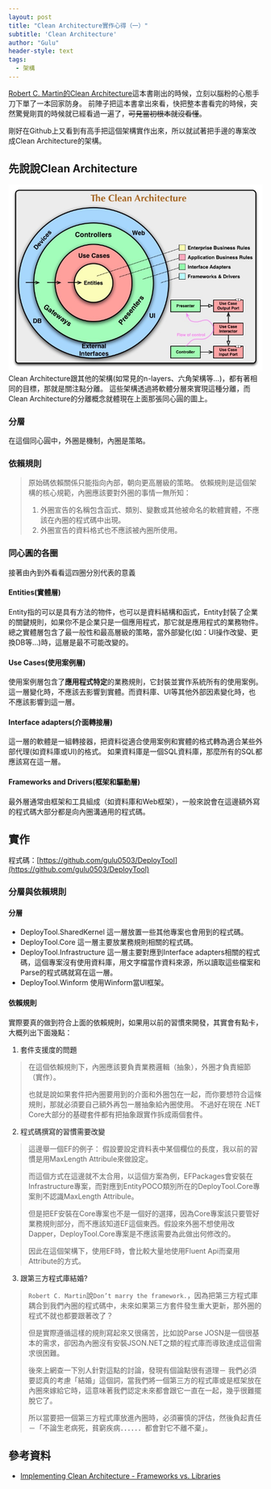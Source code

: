 ```yaml
---
layout: post
title: "Clean Architecture實作心得（一）"
subtitle: 'Clean Architecture'
author: "Gulu"
header-style: text
tags:
  - 架構
---
```


[Robert C. Martin的Clean Architecture](https://www.tenlong.com.tw/products/9789864342945)這本書剛出的時候，立刻以腦粉的心態手刀下單了一本回家防身。
前陣子把這本書拿出來看，快把整本書看完的時候，突然驚覺剛買的時候就已經看過一遍了，~~可見當初根本就沒看懂~~。

剛好在Github上又看到有高手把這個架構實作出來，所以就試著把手邊的專案改成Clean Architecture的架構。

## 先說說Clean Architecture
![CleanArchitecture](/img/in-post/clean-architecture/CleanArchitecture.jpg)
Clean Architecture跟其他的架構(如常見的n-layers、六角架構等...)，都有著相同的目標，那就是關注點分離。
這些架構透過將軟體分層來實現這種分離，而Clean Architecture的分離概念就體現在上面那張同心圓的圖上。
### 分層
在這個同心圓中，外圈是機制，內圈是策略。
### 依賴規則
> 原始碼依賴關係只能指向內部，朝向更高層級的策略。
> 依賴規則是這個架構的核心規範，內圈應該要對外圈的事情一無所知：
> 1. 外圈宣告的名稱包含函式、類別、變數或其他被命名的軟體實體，不應該在內圈的程式碼中出現。
> 2. 外圈宣告的資料格式也不應該被內圈所使用。

### 同心圓的各圈
接著由內到外看看這四圈分別代表的意義
#### Entities(實體層)
Entity指的可以是具有方法的物件，也可以是資料結構和函式，Entity封裝了企業的關鍵規則，如果你不是企業只是一個應用程式，那它就是應用程式的業務物件。
總之實體層包含了最一般性和最高層級的策略，當外部變化(如：UI操作改變、更換DB等...)時，這層是最不可能改變的。
#### Use Cases(使用案例層)
使用案例層包含了**應用程式特定**的業務規則，它封裝並實作系統所有的使用案例。
這一層變化時，不應該去影響到實體。而資料庫、UI等其他外部因素變化時，也不應該影響到這一層。
#### Interface adapters(介面轉接層)
這一層的軟體是一組轉接器，把資料從適合使用案例和實體的格式轉為適合某些外部代理(如資料庫或UI)的格式。
如果資料庫是一個SQL資料庫，那麼所有的SQL都應該寫在這一層。
#### Frameworks and Drivers(框架和驅動層)
最外層通常由框架和工具組成（如資料庫和Web框架），一般來說會在這邊額外寫的程式碼大部分都是向內圈溝通用的程式碼。

## 實作
程式碼：[https://github.com/gulu0503/DeployTool](https://github.com/gulu0503/DeployTool)
### 分層與依賴規則
#### 分層
- DeployTool.SharedKernel
  這一層放置一些其他專案也會用到的程式碼。
- DeployTool.Core
  這一層主要放業務規則相關的程式碼。
- DeployTool.Infrastructure
  這一層主要對應到Interface adapters相關的程式碼，這個專案沒有使用資料庫，用文字檔當作資料來源，所以讀取這些檔案和Parse的程式碼就寫在這一層。
- DeployTool.Winform
  使用Winform當UI框架。
#### 依賴規則
實際要真的做到符合上面的依賴規則，如果用以前的習慣來開發，其實會有點卡，大概列出下面幾點：
1. 套件支援度的問題
> 在這個依賴規則下，內圈應該要負責業務邏輯（抽象），外圈才負責細節（實作）。
> 
> 也就是說如果套件把內圈要用到的介面和外圈包在一起，而你要想符合這條規則，那就必須要自己額外再包一層抽象給內圈使用。
不過好在現在 .NET Core大部分的基礎套件都有把抽象跟實作拆成兩個套件。
2. 程式碼撰寫的習慣需要改變
> 這邊舉一個EF的例子：
> 假設要設定資料表中某個欄位的長度，我以前的習慣是用MaxLength Attribule來做設定。
> 
> 而這個方式在這邊就不太合用，以這個方案為例，EFPackages會安裝在Infrastructure專案，而對應到EntityPOCO類別所在的DeployTool.Core專案則不認識MaxLength Attribule。
> 
> 但是把EF安裝在Core專案也不是一個好的選擇，因為Core專案該只要管好業務規則部分，而不應該知道EF這個東西。假設來外圈不想使用改Dapper，DeployTool.Core專案是不應該需要為此做出何修改的。
> 
> 因此在這個架構下，使用EF時，會比較大量地使用Fluent Api而棄用Attribute的方式。
3. 跟第三方程式庫結婚?
> `Robert C. Martin`說`Don’t marry the framework.`，因為把第三方程式庫耦合到我們內圈的程式碼中，未來如果第三方套件發生重大更新，那外圈的程式不就也都要跟著改了？
> 
> 但是實際遵循這樣的規則寫起來又很痛苦，比如說Parse JOSN是一個很基本的需求，卻因為內圈沒有安裝JSON.NET之類的程式庫而導致達成這個需求很困難。
> 
> 後來上網查一下別人針對這點的討論，發現有個論點很有道理－
我們必須要認真的考慮「結婚」這個詞，當我們將一個第三方的程式庫或是框架放在內圈來嫁給它時，這意味著我們認定未來都會跟它一直在一起，幾乎很難擺脫它了。
> 
> 所以當要把一個第三方程式庫放進內圈時，必須審慎的評估，然後負起責任－「不論生老病死，貧窮疾病．．．．．．都會對它不離不棄」。

## 參考資料
- [Implementing Clean Architecture - Frameworks vs. Libraries
](http://www.plainionist.net/Implementing-Clean-Architecture-Frameworks/)